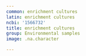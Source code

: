 ```yaml
---
common: enrichment cultures
latin: enrichment cultures
ncbi: '1566732'
title: enrichment cultures
group: Environmental samples
image: .na.character

---
```

